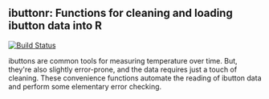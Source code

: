 ## ibuttonr: Functions for cleaning and loading ibutton data into R
[![Build Status](https://travis-ci.org/aammd/ibuttonr.png?branch=master)](https://travis-ci.org/aammd/ibuttonr)

ibuttons are common tools for measuring temperature over time. But, they're also slightly error-prone, and the data requires just a touch of cleaning. These convenience functions automate the reading of ibutton data and perform some elementary error checking.